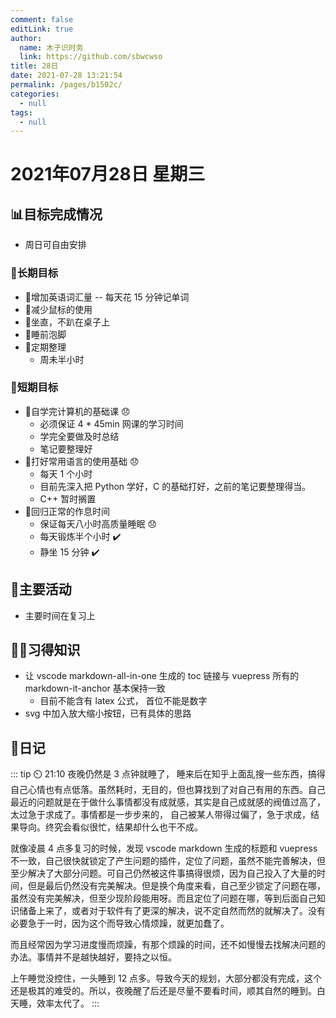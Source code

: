 ```yaml
---
comment: false
editLink: true
author: 
  name: 木子识时务
  link: https://github.com/sbwcwso
title: 28日
date: 2021-07-28 13:21:54
permalink: /pages/b1502c/
categories: 
  - null
tags: 
  - null
---
```


# 2021年07月28日 星期三

## 📊目标完成情况

- 周日可自由安排

### 🐺长期目标

- 🚢增加英语词汇量 -- 每天花 15 分钟记单词
- 🚢减少鼠标的使用
- 🚢坐直，不趴在桌子上
- 🚢睡前泡脚
- 🚢定期整理
  - 周未半小时

### 🐆短期目标

- 🚗自学完计算机的基础课  😞
  - 必须保证 4 * 45min 网课的学习时间
  - 学完全要做及时总结
  - 笔记要整理好
- 🚗打好常用语言的使用基础 😞
  - 每天 1 个小时
  - 目前先深入把 Python 学好，C 的基础打好，之前的笔记要整理得当。
  - C++ 暂时搁置
- 🚗回归正常的作息时间
  - 保证每天八小时高质量睡眠 😞
  - 每天锻炼半个小时  ✔️
  - 静坐 15 分钟 ✔️

## 🏃主要活动

- 主要时间在复习上

## 🧑‍💻习得知识

- 让 vscode markdown-all-in-one 生成的 toc 链接与 vuepress 所有的 markdown-it-anchor 基本保持一致
  - 目前不能含有 latex 公式， 首位不能是数字
- svg 中加入放大缩小按钮，已有具体的思路

## 🤔日记

::: tip ⏲️ 21:10
夜晚仍然是 3 点钟就睡了， 睡来后在知乎上面乱搜一些东西，搞得自己心情也有点低落。虽然耗时，无目的，但也算找到了对自己有用的东西。自己最近的问题就是在于做什么事情都没有成就感，其实是自己成就感的阀值过高了，太过急于求成了。事情都是一步步来的， 自己被某人带得过偏了，急于求成，结果导向。终究会看似很忙，结果却什么也干不成。

就像凌晨 4 点多复习的时候，发现 vscode markdown 生成的标题和 vuepress 不一致，自己很快就锁定了产生问题的插件，定位了问题，虽然不能完善解决，但至少解决了大部分问题。可自己仍然被这件事搞得很烦，因为自己投入了大量的时间，但是最后仍然没有完美解决。但是换个角度来看，自己至少锁定了问题在哪，虽然没有完美解决，但至少现阶段能用呀。而且定位了问题在哪，等到后面自己知识储备上来了，或者对于软件有了更深的解决，说不定自然而然的就解决了。没有必要急于一时，因为这个而导致心情烦躁，就更加蠢了。

而且经常因为学习进度慢而烦躁，有那个烦躁的时间，还不如慢慢去找解决问题的办法。事情并不是越快越好，要持之以恒。  

上午睡觉没控住，一头睡到 12 点多。导致今天的规划，大部分都没有完成，这个还是极其的难受的。所以，夜晚醒了后还是尽量不要看时间，顺其自然的睡到。白天睡，效率太代了。
:::
